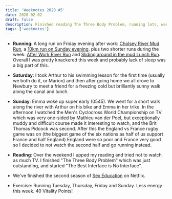 ```yaml
---
title: 'Weeknotes 2020 #5'
date: 2020-02-02
draft: false
description: Finished reading The Three Body Problem, running lots, went to Newbury
tags: ['weeknotes']
---
```


- **Running**: A long run on Friday evening after work: [Cholsey River Mud Run](https://www.strava.com/activities/3059652396), a [10km run on Sunday evening](https://www.strava.com/activities/3066132923), plus two shorter runs during the week: [After Work River Run](https://www.strava.com/activities/3056824308) and [Sliding around in the mud Lunch Run](https://www.strava.com/activities/3050560327). Overall I was pretty knackered this week and probably lack of sleep was a big part of this.

- **Saturday**: I took Arthur to his swimming lesson for the first time (usually we both do it, or Marion) and then after going home we all drove to Newbury to meet a friend for a freezing cold but brilliantly sunny walk along the canal and lunch.

- **Sunday**: Emma woke up super early (0545). We went for a short walk along the river with Arthur on his bike and Emma in her trike. In the afternoon I watched the Men's Cyclocross World Championship on TV which was very one-sided by Mathieu van der Poel, but exceptionally muddy and difficult course made it interesting to watch, and the Brit Thomas Pidcock was second. After this the England vs France rugby game was on (the biggest game of the six nations as half of us support France and half England) England were so poor and France very good so I decided to not watch the second half and go running instead.

- **Reading**: Over the weekend I upped my reading and tried not to watch as much TV. I finished "The Three Body Problem" which was just outstanding, and started "The Best Interface is No Interface".

- We've finished the second season of [Sex Education](https://www.netflix.com/title/80197526) on Netflix.

- Exercise: Running Tuesday, Thursday, Friday and Sunday. Less energy this week. 40 Vitality Points!

